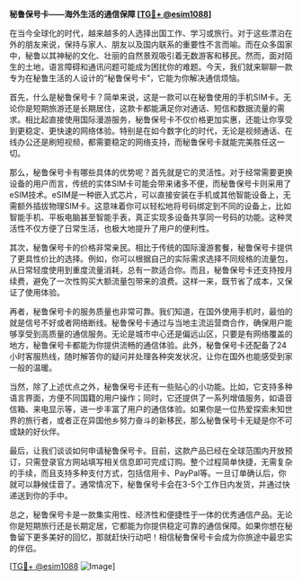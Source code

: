 **秘鲁保号卡——海外生活的通信保障 [[TG💪+ @esim1088](https://t.me/s/esim1088)]**

在当今全球化的时代，越来越多的人选择出国工作、学习或旅行。对于这些漂泊在外的朋友来说，保持与家人、朋友以及国内联系的重要性不言而喻。而在众多国家中，秘鲁以其神秘的文化、壮丽的自然景观吸引着无数游客和移民。然而，面对陌生的土地，语言障碍和通讯问题可能成为困扰你的难题。今天，我们就来聊聊一款专为在秘鲁生活的人设计的“秘鲁保号卡”，它能为你解决通信烦恼。

首先，什么是秘鲁保号卡？简单来说，这是一款可以在秘鲁使用的手机SIM卡。无论你是短期旅游还是长期居住，这款卡都能满足你对通话、短信和数据流量的需求。相比起直接使用国际漫游服务，秘鲁保号卡不仅价格更加实惠，还能让你享受到更稳定、更快速的网络体验。特别是在如今数字化的时代，无论是视频通话、在线办公还是刷短视频，都需要稳定的网络支持，而秘鲁保号卡就能完美胜任这一切。

那么，秘鲁保号卡有哪些具体的优势呢？首先就是它的灵活性。对于经常需要更换设备的用户而言，传统的实体SIM卡可能会带来诸多不便，而秘鲁保号卡则采用了eSIM技术。eSIM是一种嵌入式芯片，可以直接安装在手机或其他智能设备上，无需额外插拔物理SIM卡。这意味着你可以轻松地将号码绑定到不同的设备上，比如智能手机、平板电脑甚至智能手表，真正实现多设备共享同一号码的功能。这种灵活性不仅方便了日常生活，也极大地提升了用户的便利性。

其次，秘鲁保号卡的价格非常亲民。相比于传统的国际漫游套餐，秘鲁保号卡提供了更具性价比的选择。例如，你可以根据自己的实际需求选择不同规格的流量包，从日常轻度使用到重度流量消耗，总有一款适合你。而且，秘鲁保号卡还支持按月续费，避免了一次性购买大额流量包带来的浪费。这样一来，既节省了成本，又保证了使用体验。

再者，秘鲁保号卡的服务质量也非常可靠。我们知道，在国外使用手机时，最怕的就是信号不好或者网络断线。秘鲁保号卡通过与当地主流运营商合作，确保用户能够享受到高质量的通信服务。无论是城市中心还是偏远山区，只要是有网络覆盖的地方，秘鲁保号卡都能为你提供流畅的通信体验。此外，秘鲁保号卡还配备了24小时客服热线，随时解答你的疑问并处理各种突发状况，让你在国外也能感受到家一般的温暖。

当然，除了上述优点之外，秘鲁保号卡还有一些贴心的小功能。比如，它支持多种语言界面，方便不同国籍的用户操作；同时，它还提供了一系列增值服务，如语音信箱、来电显示等，进一步丰富了用户的通信体验。如果你是一位热爱探索未知世界的旅行者，或者正在异国他乡努力奋斗的新移民，那么秘鲁保号卡无疑是你不可或缺的好伙伴。

最后，让我们谈谈如何申请秘鲁保号卡。目前，这款产品已经在全球范围内开放预订，只需登录官方网站填写相关信息即可完成订购。整个过程简单快捷，无需复杂的手续，而且支持多种支付方式，包括信用卡、PayPal等。一旦订单确认后，你就可以静候佳音了。通常情况下，秘鲁保号卡会在3-5个工作日内发货，并通过快递送到你的手中。

总之，秘鲁保号卡是一款集实用性、经济性和便捷性于一体的优秀通信产品。无论你是短期旅行还是长期定居，它都能为你提供稳定可靠的通信保障。如果你想在秘鲁留下更多美好的回忆，那就赶快行动吧！相信秘鲁保号卡会成为你旅途中最忠实的伴侣。

[[TG💪+ @esim1088](https://t.me/s/esim1088) ![Image](https://i.postimg.cc/4NQfJmqS/Snipaste-2025-05-13-00-14-12.png)]